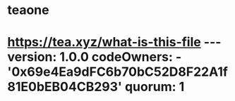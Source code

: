 # teaone
# https://tea.xyz/what-is-this-file --- version: 1.0.0 codeOwners:   - '0x69e4Ea9dFC6b70bC52D8F22A1f81E0bEB04CB293' quorum: 1
